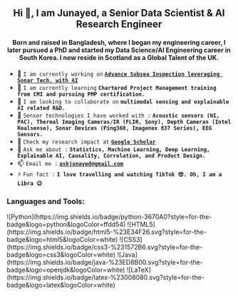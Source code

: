 <h2 align="center">Hi 👏, I am Junayed, a Senior Data Scientist & AI Research Engineer</h2>
<h4 align="center">Born and raised in Bangladesh, where I began my engineering career, I later pursued a PhD and started my Data Science/AI Engineering career in South Korea. I now reside in Scotland as a Global Talent of the UK.</h4>


- 🔭 `I am currently working on` **[`Advance Subsea Inspection leveraging Sonar Tech. with AI`](https://github.com/junayed/Ping360-Capture-analysis-and-AI)**
- 🌱 `I am currently learning` **`Chartered Project Management training from CMI and pursuing PMP certification.`**
- 👯 `I am looking to collaborate on` **`multimodal sensing and explainable AI related R&D.`**
- 👾 `Sensor technologies I have worked with :` **`Acoustic sensors (NI, PAC), Thermal Imaging Cameras/IR (FLIR, Sony), Depth Cameras (Intel Realsense), Sonar Devices (Ping360, Imagenex 837 Series), EEG Sensors.`**
- 📄 `Check my research impact at` **[`Google Scholar`](https://scholar.google.com/citations?user=6dp1PZAAAAAJ&hl=en)**
- 💬 `Ask me about :` **`Statistics, Machine Learning, Deep Learning, Explainable AI, Causality, Correlation, and Product Design.`**
- 📫 `Email me :` **[`askjunayed@gmail.com`](mailto:askjunayed@gmail.com)**
- ⚡ `Fun fact :` **`I love travelling and watching TikTok 😎. Oh, I am a Libra 😉`**


<h3 align="left">Languages and Tools:</h3>
![Python](https://img.shields.io/badge/python-3670A0?style=for-the-badge&logo=python&logoColor=ffdd54)
![HTML5](https://img.shields.io/badge/html5-%23E34F26.svg?style=for-the-badge&logo=html5&logoColor=white) 
![CSS3](https://img.shields.io/badge/css3-%231572B6.svg?style=for-the-badge&logo=css3&logoColor=white) 
![Java](https://img.shields.io/badge/java-%23ED8B00.svg?style=for-the-badge&logo=openjdk&logoColor=white) 
![LaTeX](https://img.shields.io/badge/latex-%23008080.svg?style=for-the-badge&logo=latex&logoColor=white) 
